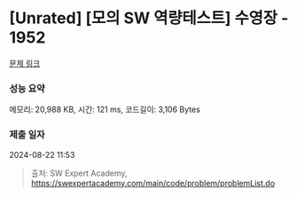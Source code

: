 # [Unrated] [모의 SW 역량테스트] 수영장 - 1952 

[문제 링크](https://swexpertacademy.com/main/code/problem/problemDetail.do?contestProbId=AV5PpFQaAQMDFAUq) 

### 성능 요약

메모리: 20,988 KB, 시간: 121 ms, 코드길이: 3,106 Bytes

### 제출 일자

2024-08-22 11:53



> 출처: SW Expert Academy, https://swexpertacademy.com/main/code/problem/problemList.do